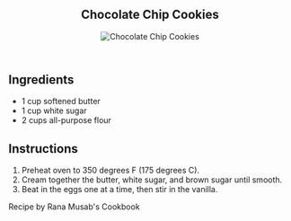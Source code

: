 <!DOCTYPE html>
<html lang="en">
<head>
  <meta charset="UTF-8">
  <meta name="viewport" content="width=device-width, initial-scale=1.0">
  <title>Chocolate Chip Cookies</title>
  <link rel="stylesheet" href="index.css">
</head>
<body>
  <article>
      <header>
          <h1>Chocolate Chip Cookies</h1>
          <img src="https://food.fnr.sndimg.com/content/dam/images/food/fullset/2014/7/17/1/FN_Simple-Chocolate-Chip-Cookies_s4x3.jpg.rend.hgtvcom.1280.720.suffix/1438794106265.jpeg" alt="Chocolate Chip Cookies" class="recipe-img">
      </header>
      <section class="ingredients">
          <h2>Ingredients</h2>
          <ul>
              <li>1 cup softened butter</li>
              <li>1 cup white sugar</li>
              <li>2 cups all-purpose flour</li>
              <!-- More ingredients -->
          </ul>
      </section>
      <section class="instructions">
          <h2>Instructions</h2>
          <ol>
              <li>Preheat oven to 350 degrees F (175 degrees C).</li>
              <li>Cream together the butter, white sugar,
                  and brown sugar until smooth.</li>
              <li>Beat in the eggs one at a time,
                  then stir in the vanilla.</li>
              <!-- More steps -->
          </ol>
      </section>
  </article>
  <footer>
      <p>Recipe by Rana Musab's Cookbook</p>
  </footer>
</body>
</html>
